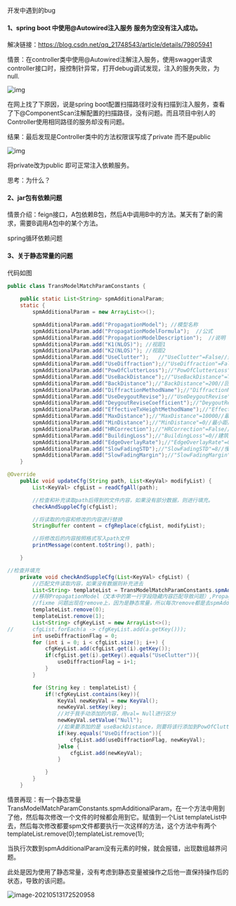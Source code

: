 开发中遇到的bug

#### 1、spring boot 中使用@Autowired注入服务 服务为空没有注入成功。

解决链接：https://blog.csdn.net/qq_21748543/article/details/79805941

情景：在controller类中使用@Autowired注解注入服务，使用swagger请求controller接口时，报控制针异常，打开debug调试发现，注入的服务失败，为null.

![img](https://img-blog.csdn.net/20180403170350286)

在网上找了下原因，说是spring boot配置扫描路径时没有扫描到注入服务，查看了下@ComponentScan注解配置的扫描路径，没有问题。而且项目中别人的Controller使用相同路径的服务却没有问题。

结果：最后发现是Controller类中的方法权限误写成了private  而不是public 

![img](https://img-blog.csdn.net/20180403171048467)

将private改为public  即可正常注入依赖服务。

思考：为什么？



#### 2、jar包有依赖问题

情景介绍：feign接口，A包依赖B包，然后A中调用B中的方法。某天有了新的需求，需要B调用A包中的某个方法。

spring循环依赖问题



#### 3、关于静态常量的问题

代码如图

```java
public class TransModelMatchParamConstants {
   
    public static List<String> spmAdditionalParam;
    static {
    	spmAdditionalParam = new ArrayList<>();

    	spmAdditionalParam.add("PropagationModel"); //模型名称
    	spmAdditionalParam.add("PropagationModelFormula");	//公式
		spmAdditionalParam.add("PropagationModelDescription");	//说明
		spmAdditionalParam.add("K1(NLOS)");	//视距1
		spmAdditionalParam.add("K2(NLOS)");	//视距2
		spmAdditionalParam.add("UseClutter");	//"UseClutter"=False//是否使用地物选项1
		spmAdditionalParam.add("UseDiffraction");//"UseDiffraction"=False//是否使用衍射选项3
		spmAdditionalParam.add("PowOfClutterLoss");//"PowOfClutterLoss"=1//地物损耗权重设置1
		spmAdditionalParam.add("UseBackDistance");//"UseBackDistance"=True//是否使用回溯距离2
		spmAdditionalParam.add("BackDistance");//"BackDistance"=200//回溯距离2
		spmAdditionalParam.add("DiffractionMethodName");//"DiffractionMethodName"=1//衍射损耗计算方法3
		spmAdditionalParam.add("UseDeygoutRevise");//"UseDeygoutRevise"=False//是否使用戴高特修正项
		spmAdditionalParam.add("DeygoutReviseCoefficient");//"DeygoutReviseCoefficient"=0//戴高特修正系数
		spmAdditionalParam.add("EffectiveTxHeightMethodName");//"EffectiveTxHeightMethodName"=1//发射天线高度计算方法
		spmAdditionalParam.add("MaxDistance");//"MaxDistance"=10000//最大距离（m）
		spmAdditionalParam.add("MinDistance");//"MinDistance"=0//最小距离（m）
		spmAdditionalParam.add("HRCorrection");//"HRCorrection"=False//是否使用山区地形校正
		spmAdditionalParam.add("BuildingLoss");//"BuildingLoss"=0//建筑物穿透损耗
		spmAdditionalParam.add("EdgeOverlayRate");//"EdgeOverlayRate"=0.85//边缘覆盖率
		spmAdditionalParam.add("SlowFadingSTD");//"SlowFadingSTD"=8//慢衰落标准差（dB）
		spmAdditionalParam.add("SlowFadingMargin");//"SlowFadingMargin"=8.29//慢衰落余量（dB）
	}
```

```java
@Override
    public void updateCfg(String path, List<KeyVal> modifyList) {
        List<KeyVal> cfgList = readCfgAll(path);

        //检查和补充读取path后得到的文件内容，如果没有部分数据，则进行填充。
        checkAndSuppleCfg(cfgList);

        //将读取的内容和修改的内容进行替换
        StringBuffer content = cfgReplace(cfgList, modifyList);

        //将修改后的内容按照格式写入path文件
        printMessage(content.toString(), path);

    }
```

```java
//检查并填充
	private void checkAndSuppleCfg(List<KeyVal> cfgList) {
    	//匹配文件读取内容，如果没有数据则补充进去
		List<String> templateList = TransModelMatchParamConstants.spmAdditionalParam;
		//移除PropagationModel（文本中的第一行字段隐藏内容匹配导致问题）,PropagationModel、PropagationModelFormula不让修改
        //fixme 问题出现在remove上，因为是静态常量，所以每次remove都是去spmAdditionalParam删除，导致每次这个方法执行一次，spmAdditionalParam的数量就会减少2，执行次数多了，spmAdditionalParam就会没有元素，等下次在执行的时候就会报错，数组越界。
		templateList.remove(0);
		templateList.remove(1);
		List<String> cfgKeyList = new ArrayList<>();
//		cfgList.forEach(a -> cfgKeyList.add(a.getKey()));
		int useDiffractionFlag = 0;
		for (int i = 0; i < cfgList.size(); i++) {
			cfgKeyList.add(cfgList.get(i).getKey());
			if(cfgList.get(i).getKey().equals("UseClutter")){
				useDiffractionFlag = i+1;
			}
		}

		for (String key : templateList) {
			if(!cfgKeyList.contains(key)){
				KeyVal newKeyVal = new KeyVal();
				newKeyVal.setKey(key);
				//对于我手动添加的内容，用val= Null进行区分
				newKeyVal.setValue("Null");
				//如果要添加的是 useBackDistance，则要将该行添加到PowOfClutterLoss后一位
				if(key.equals("UseDiffraction")){
					cfgList.add(useDiffractionFlag, newKeyVal);
				}else {
					cfgList.add(newKeyVal);
				}

			}
		}
	}
```



 情景再现：有一个静态常量TransModelMatchParamConstants.spmAdditionalParam，在一个方法中用到了他，然后每次修改一个文件的时候都会用到它。赋值到一个List<String> templateList中去，然后每次修改都要spm文件都要执行一次这样的方法，这个方法中有两个templateList.remove(0);templateList.remove(1);

当执行次数到spmAdditionalParam没有元素的时候，就会报错，出现数组越界问题。

此处是因为使用了静态常量，没有考虑到静态变量被操作之后他一直保持操作后的状态，导致的该问题。

![image-20210513172520958](C:\Users\刘咸鱼\AppData\Roaming\Typora\typora-user-images\image-20210513172520958.png)